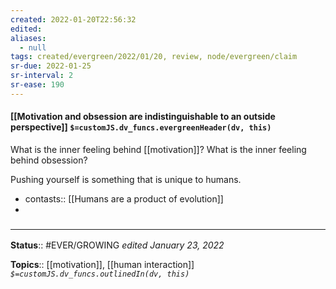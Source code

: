 ```yaml
---
created: 2022-01-20T22:56:32 
edited: 
aliases:
  - null
tags: created/evergreen/2022/01/20, review, node/evergreen/claim
sr-due: 2022-01-25
sr-interval: 2
sr-ease: 190
---
```


#### [[Motivation and obsession are indistinguishable to an outside perspective]] `$=customJS.dv_funcs.evergreenHeader(dv, this)`

What is the inner feeling behind [[motivation]]? What is the inner feeling behind obsession?

Pushing yourself is something that is unique to humans.
- contasts:: [[Humans are a product of evolution]]
- 

### <hr class="footnote"/>

**Status**:: #EVER/GROWING
*edited January 23, 2022*

**Topics**:: [[motivation]], [[human interaction]]
*`$=customJS.dv_funcs.outlinedIn(dv, this)`*


